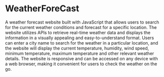 # WeatherForeCast

A weather forecast website built with JavaScript that allows users to search for the current weather conditions and forecast for a specific location. 
The website utilizes APIs to retrieve real-time weather data and displays the information in a visually appealing and easy-to-understand format. 
Users can enter a city name  to search for the weather in a particular location, and the website will display the current temperature, humidity, wind speed, minimum temperature, maximum temperature and other relevant weather details. 
The website is responsive and can be accessed on any device with a web browser, making it convenient for users to check the weather on the go.
